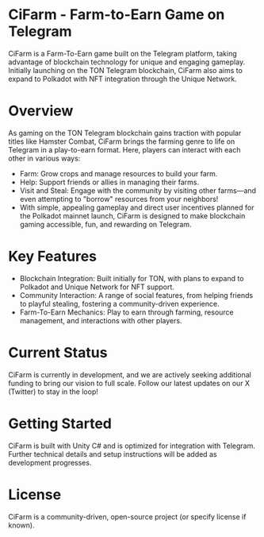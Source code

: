 # CiFarm - Farm-to-Earn Game on Telegram
CiFarm is a Farm-To-Earn game built on the Telegram platform, taking advantage of blockchain technology for unique and engaging gameplay. Initially launching on the TON Telegram blockchain, CiFarm also aims to expand to Polkadot with NFT integration through the Unique Network.

# Overview
As gaming on the TON Telegram blockchain gains traction with popular titles like Hamster Combat, CiFarm brings the farming genre to life on Telegram in a play-to-earn format. Here, players can interact with each other in various ways:

- Farm: Grow crops and manage resources to build your farm.
- Help: Support friends or allies in managing their farms.
- Visit and Steal: Engage with the community by visiting other farms—and even attempting to "borrow" resources from your neighbors!
- With simple, appealing gameplay and direct user incentives planned for the Polkadot mainnet launch, CiFarm is designed to make blockchain gaming accessible, fun, and rewarding on Telegram.

# Key Features
- Blockchain Integration: Built initially for TON, with plans to expand to Polkadot and Unique Network for NFT support.
- Community Interaction: A range of social features, from helping friends to playful stealing, fostering a community-driven experience.
- Farm-To-Earn Mechanics: Play to earn through farming, resource management, and interactions with other players.
# Current Status
CiFarm is currently in development, and we are actively seeking additional funding to bring our vision to full scale. Follow our latest updates on our X (Twitter) to stay in the loop!

# Getting Started
CiFarm is built with Unity C# and is optimized for integration with Telegram. Further technical details and setup instructions will be added as development progresses.

# License
CiFarm is a community-driven, open-source project (or specify license if known).


